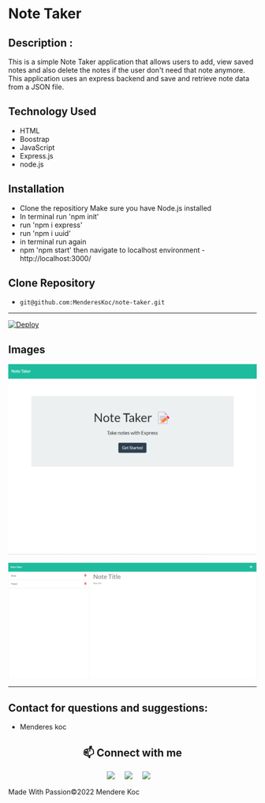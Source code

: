 # Note Taker

## Description :

This is a simple Note Taker application that allows users to add, view saved notes and also delete the notes if the user don't need that note anymore. This application uses an express backend and save and retrieve note data from a JSON file.

## Technology Used

- HTML
- Boostrap
- JavaScript
- Express.js
- node.js

## Installation

* Clone the repositiory
  Make sure you have Node.js installed
* In terminal run 'npm init'
* run 'npm i express'
* run 'npm i uuid'
* in terminal run again
* npm 'npm start' then navigate to localhost environment - http://localhost:3000/

## Clone Repository

- `git@github.com:MenderesKoc/note-taker.git`

---

[![Deploy](https://www.herokucdn.com/deploy/button.svg)](https://notetaker-pro.herokuapp.com)

## Images

![ScreenShot](/public/assets/images/Screenshot%20.png)

![ScreenShot](/public/assets/images/Screenshot%201.png)

---

## Contact for questions and suggestions:

- Menderes koc

<h2  align="center">📫 Connect with me </h2>
<p align="center">
  <a target="_blank"href="https://www.linkedin.com/in/mendereskoc/"><img src="https://img.shields.io/badge/linkedin-%230077B5.svg?&style=for-the-badge&logo=linkedin&logoColor=white" /></a>&nbsp;&nbsp;&nbsp;&nbsp;
  <a target="_blank"href="https://twitter.com/Mendereskoc4"><img src="https://img.shields.io/badge/twitter-%231DA1F2.svg?&style=for-the-badge&logo=twitter&logoColor=white" /></a>&nbsp;&nbsp;&nbsp;&nbsp;
  <a href="mailto:mndrs.kc@gmail.com?subject=Hello%20Menderes,%20From%20Github"><img src="https://img.shields.io/badge/gmail-%23D14836.svg?&style=for-the-badge&logo=gmail&logoColor=white" /></a>&nbsp;&nbsp;&nbsp;&nbsp;
</p>

Made With Passion©️2022 Mendere Koc
